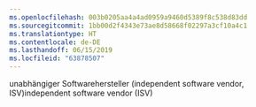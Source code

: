 ```yaml
---
ms.openlocfilehash: 003b0205aa4a4ad0959a9460d5389f8c538d83dd
ms.sourcegitcommit: 1bb00d2f4343e73ae8d58668f02297a3cf10a4c1
ms.translationtype: HT
ms.contentlocale: de-DE
ms.lasthandoff: 06/15/2019
ms.locfileid: "63878507"
---
```

<span data-ttu-id="94ea1-101">unabhängiger Softwarehersteller (independent software vendor, ISV)</span><span class="sxs-lookup"><span data-stu-id="94ea1-101">independent software vendor (ISV)</span></span>